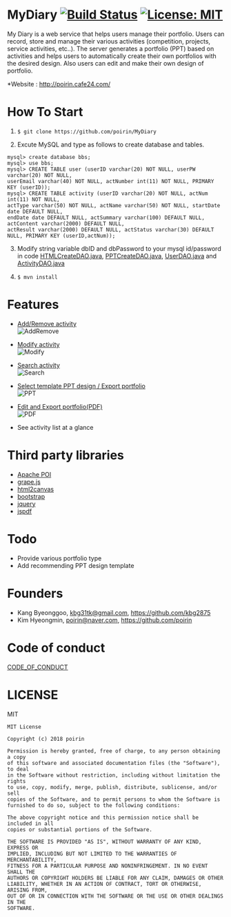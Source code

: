 # MyDiary [![Build Status](https://travis-ci.org/poirin/MyDiary.svg?branch=master)](https://travis-ci.org/poirin/MyDiary.svg?branch=master) [![License: MIT](https://img.shields.io/badge/License-MIT-yellow.svg)](https://opensource.org/licenses/MIT)

My Diary is a web service that helps users manage their portfolio. Users can record, store and manage their various activities (competition, projects, service activities, etc..). The server generates a portfolio (PPT) based on activities and helps users to automatically create their own portfolios with the desired design. Also users can edit and make their own design of portfolio.

*Website : http://poirin.cafe24.com/

# How To Start

1. ```$ git clone https://github.com/poirin/MyDiary```

2. Excute MySQL and type as follows to create database and tables.
```
mysql> create database bbs;
mysql> use bbs;
mysql> CREATE TABLE user (userID varchar(20) NOT NULL, userPW varchar(20) NOT NULL, 
userEmail varchar(40) NOT NULL, actNumber int(11) NOT NULL, PRIMARY KEY (userID));
mysql> CREATE TABLE activity (userID varchar(20) NOT NULL, actNum int(11) NOT NULL, 
actType varchar(50) NOT NULL, actName varchar(50) NOT NULL, startDate date DEFAULT NULL, 
endDate date DEFAULT NULL, actSummary varchar(100) DEFAULT NULL, actContent varchar(2000) DEFAULT NULL, 
actResult varchar(2000) DEFAULT NULL, actStatus varchar(30) DEFAULT NULL, PRIMARY KEY (userID,actNum));
```

3. Modify string variable dbID and dbPassword to your mysql id/password in code <a href = "https://github.com/poirin/MyDiary/blob/master/src/htmlcreate/HTMLCreateDAO.java">HTMLCreateDAO.java</a>, <a href = "https://github.com/poirin/MyDiary/blob/master/src/pptcreate/PPTCreateDAO.java">PPTCreateDAO.java</a>, <a href = "https://github.com/poirin/MyDiary/blob/master/src/user/UserDAO.java">UserDAO.java</a> and <a href = "https://github.com/poirin/MyDiary/blob/master/src/activity/ActivityDAO.java">ActivityDAO.java</a>

4. ```$ mvn install```

# Features
- <a href="https://github.com/poirin/doc/blob/master/mydiary/activityadddelete.gif">Add/Remove activity</a><br>
![AddRemove](https://github.com/poirin/doc/blob/master/mydiary/activityadddelete.gif)

- <a href="https://github.com/poirin/doc/blob/master/mydiary/activitymodify.gif">Modify activity</a><br>
![Modify](https://github.com/poirin/doc/blob/master/mydiary/activitymodify.gif)

- <a href="https://github.com/poirin/doc/blob/master/mydiary/activitysearch.gif">Search activity</a><br>
![Search](https://github.com/poirin/doc/blob/master/mydiary/activitysearch.gif)

- <a href="https://github.com/poirin/doc/blob/master/mydiary/ppt.gif">Select template PPT design / Export portfolio</a><br>
![PPT](https://github.com/poirin/doc/blob/master/mydiary/ppt.gif)

- <a href="https://github.com/poirin/doc/blob/master/mydiary/pdf.gif">Edit and Export portfolio(PDF)</a><br>
![PDF](https://github.com/poirin/doc/blob/master/mydiary/pdf.gif)

- See activity list at a glance<br>

# Third party libraries
- <a href = https://github.com/apache/poi>Apache POI</a><br>
- <a href = https://github.com/artf/grapesjs>grape.js</a><br>
- <a href = https://github.com/niklasvh/html2canvas>html2canvas</a><br>
- <a href = https://github.com/twbs/bootstrap>bootstrap</a><br>
- <a href = https://github.com/jquery/jquery>jquery</a><br>
- <a href = https://github.com/MrRio/jsPDF>jspdf</a><br>

# Todo
- Provide various portfolio type
- Add recommending PPT design template

# Founders
- Kang Byeonggoo, <a href="kbg31tk@gmail.com">kbg31tk@gmail.com</a>, <a href="https://github.com/kbg2875">https://github.com/kbg2875</a><br>
- Kim Hyeongmin, <a href="poirin@naver.com">poirin@naver.com</a>, <a href="https://github.com/poirin">https://github.com/poirin</a>

# Code of conduct
<a href = "https://github.com/poirin/MyDiary/blob/master/CODE_OF_CONDUCT.md">CODE_OF_CONDUCT</a>

# LICENSE
MIT
```
MIT License

Copyright (c) 2018 poirin

Permission is hereby granted, free of charge, to any person obtaining a copy
of this software and associated documentation files (the "Software"), to deal
in the Software without restriction, including without limitation the rights
to use, copy, modify, merge, publish, distribute, sublicense, and/or sell
copies of the Software, and to permit persons to whom the Software is
furnished to do so, subject to the following conditions:

The above copyright notice and this permission notice shall be included in all
copies or substantial portions of the Software.

THE SOFTWARE IS PROVIDED "AS IS", WITHOUT WARRANTY OF ANY KIND, EXPRESS OR
IMPLIED, INCLUDING BUT NOT LIMITED TO THE WARRANTIES OF MERCHANTABILITY,
FITNESS FOR A PARTICULAR PURPOSE AND NONINFRINGEMENT. IN NO EVENT SHALL THE
AUTHORS OR COPYRIGHT HOLDERS BE LIABLE FOR ANY CLAIM, DAMAGES OR OTHER
LIABILITY, WHETHER IN AN ACTION OF CONTRACT, TORT OR OTHERWISE, ARISING FROM,
OUT OF OR IN CONNECTION WITH THE SOFTWARE OR THE USE OR OTHER DEALINGS IN THE
SOFTWARE.
```

